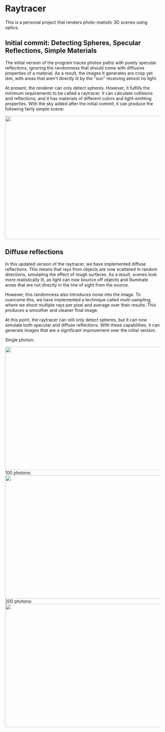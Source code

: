 # **Raytracer**
This is a personal project that renders photo-realistic 3D scenes using optics.

## Initial commit: Detecting Spheres, Specular Reflections, Simple Materials
The initial version of the program traces photon paths with purely specular reflections, ignoring the randomness that should come with diffusive properties of a material. As a result, the images it generates are crisp yet dim, with areas that aren't directly lit by the "sun" receiving almost no light.

At present, the renderer can only detect spheres. However, it fulfills the minimum requirements to be called a raytracer. It can calculate collisions and reflections, and it has materials of different colors and light-emitting properties. With the sky added after the initial commit, it can produce the following fairly simple scene:

<img src="https://user-images.githubusercontent.com/72755125/235942869-4a4f25c0-0620-42f6-ab28-0c91e35a406b.png" width="600" height="400">

## Diffuse reflections
In this updated version of the raytracer, we have implemented diffuse reflections. This means that rays from objects are now scattered in random directions, simulating the effect of rough surfaces. As a result, scenes look more realistically lit, as light can now bounce off objects and illuminate areas that are not directly in the line of sight from the source.

However, this randomness also introduces noise into the image. To overcome this, we have implemented a technique called multi-sampling, where we shoot multiple rays per pixel and average over their results. This produces a smoother and cleaner final image.

At this point, the raytracer can still only detect spheres, but it can now simulate both specular and diffuse reflections. With these capabilities, it can generate images that are a significant improvement over the initial version.

Single photon:

<img src ="https://user-images.githubusercontent.com/72755125/235988216-dc44428c-1791-4fbd-a155-5ddb23f35492.png" width="600" height="400">
100 photons:

<img src ="https://user-images.githubusercontent.com/72755125/235988237-7d0a15ba-03a7-41ca-b94e-578e84e24c53.png" width="600" height="400">
200 photons:

<img src ="https://user-images.githubusercontent.com/72755125/235988251-7f2f6fc6-5231-4f06-8e3e-e13432428bab.png" width="600" height="400">
